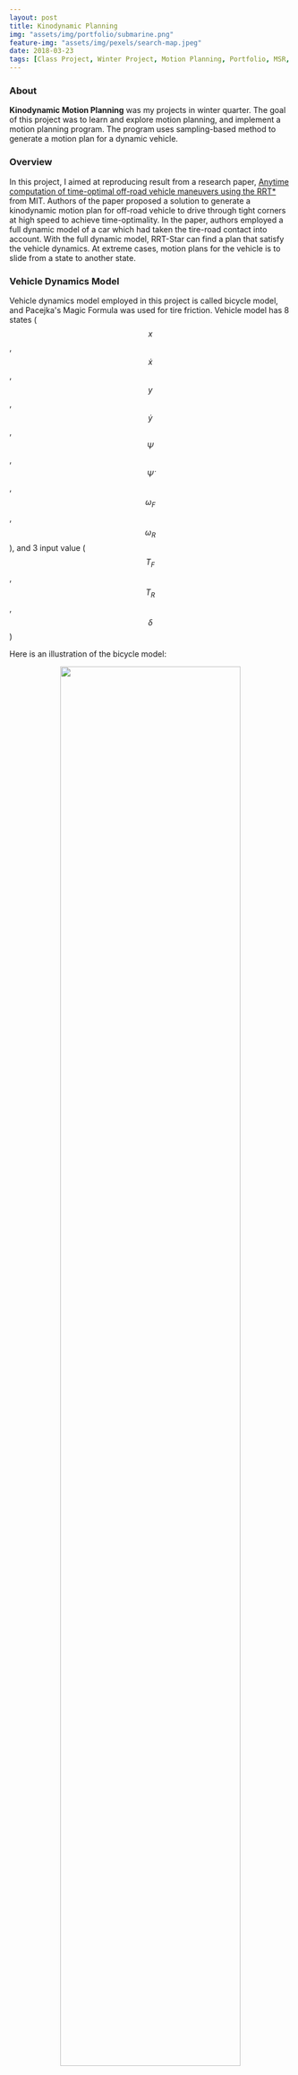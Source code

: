 ```yaml
---
layout: post
title: Kinodynamic Planning
img: "assets/img/portfolio/submarine.png"
feature-img: "assets/img/pexels/search-map.jpeg"
date: 2018-03-23
tags: [Class Project, Winter Project, Motion Planning, Portfolio, MSR, Robotics, Northwestern University]
---
```


### About
**Kinodynamic Motion Planning** was my projects in winter quarter. The goal of this project was to learn and explore motion planning, and implement a motion planning program. The program uses sampling-based method to generate a motion plan for a dynamic vehicle.

### Overview
In this project, I aimed at reproducing result from a research paper, [Anytime computation of time-optimal off-road vehicle maneuvers
using the RRT*][OFFROAD_RRT_STAR] from MIT. Authors of the paper proposed a solution to generate a kinodynamic motion plan for off-road vehicle to drive through tight corners at high speed to achieve time-optimality. In the paper, authors employed a full dynamic model of a car which had taken the tire-road contact into account. With the full dynamic model, RRT-Star can find a plan that satisfy the vehicle dynamics. At extreme cases, motion plans for the vehicle is to slide from a state to another state.

### Vehicle Dynamics Model
Vehicle dynamics model employed in this project is called bicycle model, and Pacejka's Magic Formula was used for tire friction. Vehicle model has 8 states ($$ x $$, $$ \dot{x} $$, $$ y $$, $$ \dot{y} $$, $$ \Psi $$, $$ \dot{\Psi} $$, $$ \omega_F $$, $$ \omega_R $$), and 3 input value ($$T_F$$, $$T_R$$, $$\delta$$)

Here is an illustration of the bicycle model:

<p align="center">
<img src="../assets/img/portfolio/bicycle-model.png" width="80%">
</p>
<!-- ![BICYCLE-MODEL](../assets/img/portfolio/bicycle-model.png=100x) -->

**Notations**:

($$x$$, $$y$$, $$\dot{x}$$, $$\dot{y}$$, $$\ddot{x}$$, $$\ddot{y}$$): Position, velocity, acceleration at the center of the vehicle

$$m$$: Mass of vehicle

$$I_z$$: Inertia of vehicle

$$I_i$$, $$r_i$$, $$\omega_i$$, $$i =(F, R)$$: Moment of inertia, radius, angular velocity of front and rear wheels

$$f_{ij}$$, $$i=(F, R), j=(x, y)$$: Longitudinal and lateral front and rear tire forces:

$$\Psi$$: Vehicle orientation/ yaw angle

$$\beta$$: Slip angle

$$T_i$$, $$i=(F, R)$$: Torque input at front and rear wheels

$$\delta$$: Steering angle input

**Equation of motion**:

$$ m\ddot{x} = f_{Fx}cos(\Psi + \delta) - f_{Fy}sin(\Psi + \delta) + f_{Rx}cos(\Psi) - f_{Ry}sin(\Psi) $$

$$ m\ddot{y} = f_{Fx}sin(\Psi + \delta) + f_{Fy}cos(\Psi + \delta) + f_{Rx}sin(\Psi) + f_{Ry}cos(\Psi) $$

$$ I_z\ddot{\Psi} = (f_{Fy}cos(\delta) + f_{Fx}sin(\delta))l_F - f_{Ry}l_R $$

$$ I_F\dot{\omega}_F = T_F - f_{Fx}r_F $$

$$ I_R\dot{\omega}_F = T_R - f_{Rx}r_R$$

Tire force $$f_{ij}$$ depends on normal force $$f_z$$ and friction coefficient $$\mu_{ij}$$ determined by **Pacejka's Magic Formula**:

$$ f_{ij} = \mu_{ij}f_{iz} $$     $$ (i = F,R, j=x,y) $$

$$ \mu_{ij} = -\frac{s_{ij}}{s_i}\mu_i(s_i) $$     $$ (i = F,R, j=x,y) $$

$$ \mu_i(s_i) = D_i sin(C_i arctan(B_i s_i)) $$     $$ (i = F,R) $$

For more details about the vehicle dynamic model, please refer to [Anytime computation of time-optimal off-road vehicle maneuvers
using the RRT*][OFFROAD_RRT_STAR]

### RRT-Star
RRT-Star is a departure from the RRT. RRT-Star has modified the extend procedure which allows it to replan the nodes close to the newly inserted one. This procedure will look for the nodes that will have lower cost to reach from root after rewiring this node to the newly inserted one. This procedure guarantee  the sampling-based planner can find an solution and the solution is asymptotically optimal.

RRT-Star Algorithm:
<p align="center">
<img src="../assets/img/portfolio/rrt-star-1.png" width="60%">
<img src="../assets/img/portfolio/rrt-star-2.png" width="60%">
</p>
<!-- ![RRT-STAR-ALGO-1](../assets/img/portfolio/rrt-star-1.png) -->
<!-- ![RRT-STAR-ALGO-2](../assets/img/portfolio/rrt-star-2.png) -->

RRT-Star with 10K Node:
<p align="center">
<img src="../assets/img/portfolio/n-rrt-star.png" width="80%">
</p>

### Planning Space
The full dynamic model of the car has 8 DOF ($$ x $$, $$ \dot{x} $$, $$ y $$, $$ \dot{y} $$, $$ \Psi $$, $$ \dot{\Psi} $$, $$ \omega_F $$, $$ \omega_R $$). Keeping track of 8 dimensional state space is rather complicated. To deal with this problem, planner only plans in a 4D task space in $$x$$, $$y$$, $$V$$ ($$\sqrt{\dot{x}^2+\dot{y}^2}$$), $$\Psi$$ assuming the there is an mapping of the free space in 8 dimension state space to 4 dimension task space.

### Control
When solving for the control input needed for connecting current state and next state, a constant control was applied to the system. To solve for control, the vehicle dynamic equations were integrate to certain amount of time with know initial conditions.

more to type

<p align="center">
<img src="../assets/img/portfolio/kino-circle.gif" width="60%">
<img src="../assets/img/portfolio/snake-manu.gif" width="60%">
</p>
<!--
![KINO-CIRCLE](../assets/img/portfolio/kino-circle.gif)
![KINO-SNAKE ](../assets/img/portfolio/snake-manu.gif) -->

### Conclusion and Future Work
A motion planning problem is rather complicated even the planning scenario is simple. In this project, planner suffers from the performance issue when searching for a set of constant control to connect two states. A fast numerical algorithm must need to implemented to improvement the state connection calculation time.In the future, the vehicle geometry also need to be taken into account for more realistic collision detection.

more to type


### Reference
1. [hwan Jeon, Jeong, Sertac Karaman, and Emilio Frazzoli. "Anytime computation of time-optimal off-road vehicle maneuvers using the RRT." Decision and Control and European Control Conference (CDC-ECC), 2011 50th IEEE Conference on. IEEE, 2011.][OFFROAD_RRT_STAR]
2. [Webb, Dustin J., and Jur van den Berg. "Kinodynamic RRT*: Asymptotically optimal motion planning for robots with linear dynamics." Robotics and Automation (ICRA), 2013 IEEE International Conference on. IEEE, 2013.][ROBOT_LINEAR_DYNAMICS]
3. [LaValle, Steven M., and James J. Kuffner Jr. "Randomized kinodynamic planning." The international journal of robotics research 20.5 (2001): 378-400.][RANDOMIZED_KINO_PLANNING]


[RANDOMIZED_KINO_PLANNING]: http://msl.cs.uiuc.edu/~lavalle/papers/LavKuf01b.pdf
[ROBOT_LINEAR_DYNAMICS]: http://arl.cs.utah.edu/pubs/ICRA2013-1.pdf
[OFFROAD_RRT_STAR]: https://dspace.mit.edu/openaccess-disseminate/1721.1/81445
